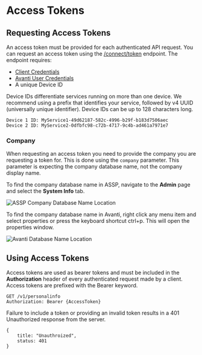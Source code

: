 # Access Tokens

## Requesting Access Tokens

An access token must be provided for each authenticated API request. You can request an access token using the [/connect/token](reference/auth.v1.json/paths/~1connect~1token/post) endpoint. The endpoint requires:
- [Client Credentials](/docs/auth-client-credentials.md)
- [Avanti User Credentials](/docs/auth-users.md)
- A unique Device ID

Device IDs differentiate services running on more than one device. We recommend using a prefix that identifies your service, followed by v4 UUID (universally unique identifier). Device IDs can be up to 128 characters long.

```
Device 1 ID: MyService1-49d62187-582c-4996-b29f-b183d7506aec
Device 2 ID: MyService2-0dfbfc98-c72b-4717-9c4b-ad461a7971e7
```

### Company

When requesting an access token you need to provide the company you are requesting a token for. This is done using the `company` parameter. This parameter is expecting the company database name, not the company display name.

To find the company database name in ASSP, navigate to the **Admin** page and select the **System Info** tab.

![ASSP Company Database Name Location](https://firebasestorage.googleapis.com/v0/b/avanti-hcm.appspot.com/o/api-docs%2Fassp-company-db-location.png?alt=media&token=9530f880-2ba5-462c-b17e-cc441bb6784f)

To find the company database name in Avanti, right click any menu item and select properties or press the keyboard shortcut ctrl+p. This will open the properties window.

![Avanti Database Name Location](https://firebasestorage.googleapis.com/v0/b/avanti-hcm.appspot.com/o/api-docs%2Favanti-company-db-location.png?alt=media&token=fc120776-be97-47ab-a432-ad7d2ac4fac1)

## Using Access Tokens

Access tokens are used as bearer tokens and must be included in the **Authorization** header of every authenticated request made by a client. Access tokens are prefixed with the Bearer keyword.

```
GET /v1/personalinfo
Authorization: Bearer {AccessToken}
```

Failure to include a token or providing an invalid token results in a 401 Unauthorized response from the server.

```
{
    title: "Unauthroized",
    status: 401
}
```
